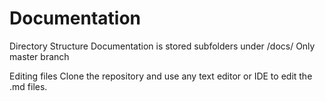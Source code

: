 # Documentation

Directory Structure
Documentation is stored subfolders under /docs/
Only master branch

Editing files
Clone the repository and use any text editor or IDE to edit the .md files.
